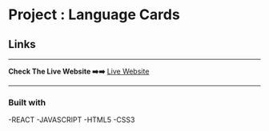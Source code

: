 # Project : Language Cards

## 
## Links
<hr>
<b>Check The Live Website ➡️➡️</b> <a href="https://joemre.github.io/React_Language_Cards/">Live Website</a> 
<hr>

### Built with
-REACT
-JAVASCRIPT
-HTML5
-CSS3


